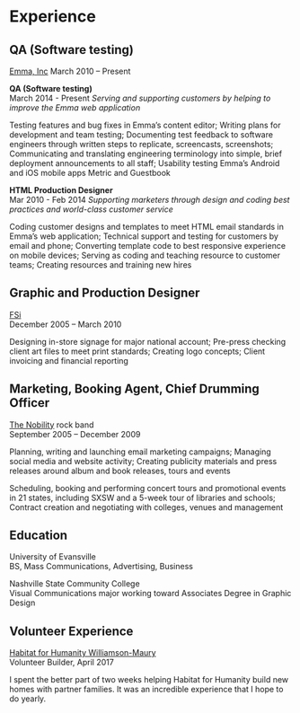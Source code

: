 # Experience
## QA (Software testing)
[Emma, Inc](http://www.myemma.com)
March 2010 – Present

**QA (Software testing)**</br>
March 2014 - Present
_Serving and supporting customers by helping to improve the Emma web application_

Testing features and bug fixes in Emma’s content editor; Writing plans for development and team testing; Documenting test feedback to software engineers through written steps to replicate, screencasts, screenshots; Communicating and translating engineering terminology into simple, brief deployment announcements to all staff; Usability testing Emma’s Android and iOS mobile apps Metric and Guestbook

**HTML Production Designer**</br>
Mar 2010 - Feb 2014
_Supporting marketers through design and coding best practices and world-class customer service_

Coding customer designs and templates to meet HTML email standards in Emma’s web application; Technical support and testing for customers by email and phone; Converting template code to best responsive experience on mobile devices; Serving as coding and teaching resource to customer teams; Creating resources and training new hires

## Graphic and Production Designer
[FSi](http://www.myfsi.net)</br>
December 2005 – March 2010 

Designing in-store signage for major national account; Pre-press checking client art files to meet print standards; Creating logo concepts; Client invoicing and financial reporting
		
## Marketing, Booking Agent, Chief Drumming Officer
[The Nobility](http://www.thenobility.com) rock band</br>
September 2005 – December 2009

Planning, writing and launching email marketing campaigns; Managing social media and website activity; Creating publicity materials and press releases around album and book releases, tours and events 

Scheduling, booking and performing concert tours and promotional events in 21 states, including SXSW and a 5-week tour of libraries and schools; Contract creation and negotiating with colleges, venues and management		
		
## Education
University of Evansville</br>
BS, Mass Communications, Advertising, Business

Nashville State Community College</br>
Visual Communications major working toward Associates Degree in Graphic Design 

## Volunteer Experience
[Habitat for Humanity Williamson-Maury](https://hfhwm.org/)</br>
Volunteer Builder, April 2017

I spent the better part of two weeks helping Habitat for Humanity build new homes with partner families. It was an incredible experience that I hope to do yearly.

